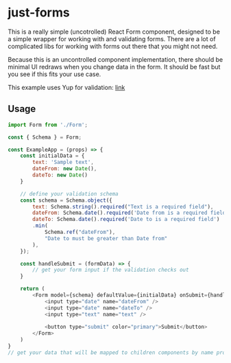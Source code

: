 # just-forms

This is a really simple (uncotrolled) React Form component, designed to be a simple wrapper for working with and validating forms. 
There are a lot of complicated libs for working with forms out there that you might not need.

Because this is an uncontrolled component implementation, there should be minimal UI redraws when you change data in the form.
It should be fast but you see if this fits your use case.

This example uses Yup for validation: [link](https://github.com/jquense/yup)
## Usage
```js
import Form from './Form';

const { Schema } = Form;

const ExampleApp = (props) => {
    const initialData = {
        text: 'Sample text',
        dateFrom: new Date(),
        dateTo: new Date()
    }

    // define your validation schema
    const schema = Schema.object({
        text: Schema.string().required("Text is a required field"),
        dateFrom: Schema.date().required('Date from is a required field'),
        dateTo: Schema.date().required('Date to is a required field')
        .min(
            Schema.ref("dateFrom"),
            "Date to must be greater than Date from"
        ),
    });

    const handleSubmit = (formData) => {
        // get your form input if the validation checks out
    }

    return (
        <Form model={schema} defaultValue={initialData} onSubmit={handleSubmit}>
            <input type="date" name="dateFrom" />
            <input type="date" name="dateTo" />
            <input type="text" name="text" />
        
            <button type="submit" color="primary">Submit</button>
        </Form>
    )
}
// get your data that will be mapped to children components by name prop

```